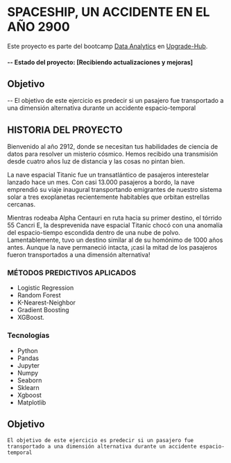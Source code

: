 

# SPACESHIP, UN ACCIDENTE EN EL AÑO 2900
Este proyecto es parte del bootcamp [Data Analytics](https://www.upgrade-hub.com/bootcamp/curso-data-analytics/) en [Upgrade-Hub](https://www.upgrade-hub.com/).  

#### -- Estado del proyecto: [Recibiendo actualizaciones y mejoras]


## Objetivo

   -- El objetivo de este ejercicio es predecir si un pasajero fue transportado a una dimensión alternativa durante un accidente espacio-temporal

## HISTORIA DEL PROYECTO

Bienvenido al año 2912, donde se necesitan tus habilidades de ciencia de datos para resolver un misterio cósmico. Hemos recibido una transmisión desde cuatro años luz de distancia y las cosas no pintan bien.

La nave espacial Titanic fue un transatlántico de pasajeros interestelar lanzado hace un mes. Con casi 13.000 pasajeros a bordo, la nave emprendió su viaje inaugural transportando emigrantes de nuestro sistema solar a tres exoplanetas recientemente habitables que orbitan estrellas cercanas.

Mientras rodeaba Alpha Centauri en ruta hacia su primer destino, el tórrido 55 Cancri E, la desprevenida nave espacial Titanic chocó con una anomalía del espacio-tiempo escondida dentro de una nube de polvo. Lamentablemente, tuvo un destino similar al de su homónimo de 1000 años antes. Aunque la nave permaneció intacta, ¡casi la mitad de los pasajeros fueron transportados a una dimensión alternativa!


### MÉTODOS PREDICTIVOS APLICADOS
* Logistic Regression
* Random Forest
* K-Nearest-Neighbor
* Gradient Boosting
* XGBoost.

### Tecnologías 
* Python
* Pandas
* Jupyter
* Numpy
* Seaborn
* Sklearn
* Xgboost
* Matplotlib

## Objetivo

    El objetivo de este ejercicio es predecir si un pasajero fue transportado a una dimensión alternativa durante un accidente espacio-temporal


